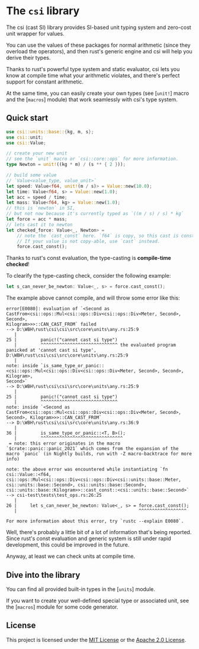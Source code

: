 # The `csi` library

The csi (cast SI) library provides SI-based unit typing system
and zero-cost unit wrapper for values.

You can use the values of these packages for normal arithmetic
(since they overload the operators),
and then rust's generic engine and csi will help you derive their types.

Thanks to rust's powerful type system and static evaluator,
csi lets you know at compile time what your arithmetic violates,
and there's perfect support for constant arithmetic.

At the same time, you can easily create your own types
(see [`unit!`] macro and the [`macros`] module)
that work seamlessly with csi's type system.

## Quick start

```rust
use csi::units::base::{kg, m, s};
use csi::unit;
use csi::Value;

// create your new unit
// see the `unit` macro or `csi::core::ops` for more information.
type Newton = unit!((kg * m) / (s ** { 2 }));

// build some value
// `Value<value_type, value_unit>`
let speed: Value<f64, unit!(m / s)> = Value::new(10.0);
let time: Value<f64, s> = Value::new(1.0);
let acc = speed / time;
let mass: Value<f64, kg> = Value::new(1.0);
// this is `newton` in SI,
// but not now because it's currently typed as `((m / s) / s) * kg`
let force = acc * mass;
// lets cast it to newton
let checked_force: Value<_, Newton> =
    // note the `cast_const` here. `f64` is copy, so this cast is const-able.
    // If your value is not copy-able, use `cast` instead.
    force.cast_const();
```

Thanks to rust's const evaluation, the type-casting is **compile-time checked**!

To clearify the type-casting check, consider the following example:

```rust
let s_can_never_be_newton: Value<_, s> = force.cast_const();
```

The example above cannot compile, and will throw some error like this:

```text
error[E0080]: evaluation of `<Second as CastFrom<csi::ops::Mul<csi::ops::Div<csi::ops::Div<Meter, Second>, Second>, 
Kilogram>>>::CAN_CAST_FROM` failed
--> D:\WBH\rust\csi\csi\src\core\units\any.rs:25:9
   |
25 |         panic!("cannot cast si type")
   |         ^^^^^^^^^^^^^^^^^^^^^^^^^^^^^ the evaluated program panicked at 'cannot cast si type', D:\WBH\rust\csi\csi\src\core\units\any.rs:25:9
   |
note: inside `is_same_type_or_panic::<csi::ops::Mul<csi::ops::Div<csi::ops::Div<Meter, Second>, Second>, Kilogram>, 
Second>`
--> D:\WBH\rust\csi\csi\src\core\units\any.rs:25:9
   |
25 |         panic!("cannot cast si type")
   |         ^^^^^^^^^^^^^^^^^^^^^^^^^^^^^
note: inside `<Second as CastFrom<csi::ops::Mul<csi::ops::Div<csi::ops::Div<Meter, Second>, Second>, Kilogram>>>::CAN_CAST_FROM`
--> D:\WBH\rust\csi\csi\src\core\units\any.rs:36:9
   |
36 |         is_same_type_or_panic::<T, B>();
   |         ^^^^^^^^^^^^^^^^^^^^^^^^^^^^^^^
 = note: this error originates in the macro `$crate::panic::panic_2021` which comes from the expansion of the macro `panic` (in Nightly builds, run with -Z macro-backtrace for more info)

note: the above error was encountered while instantiating `fn csi::Value::<f64, csi::ops::Mul<csi::ops::Div<csi::ops::Div<csi::units::base::Meter, csi::units::base::Second>, csi::units::base::Second>, csi::units::base::Kilogram>>::cast_const::<csi::units::base::Second>`
--> csi-test\tests\test_ops.rs:26:25
   |
26 |     let s_can_never_be_newton: Value<_, s> = force.cast_const();
   |                                              ^^^^^^^^^^^^^^^^^^

For more information about this error, try `rustc --explain E0080`.
```

Well, there's probably a little bit of a lot of information that's being reported.
Since rust's const evaluation and generic system is still under rapid development,
this could be improved in the future.

Anyway, at least we can check units at compile time.

## Dive into the library

You can find all provided built-in types in the [`units`] module.

If you want to create your well-defined special type or associated unit,
see the [`macros`] module for some code generator.

## License

This project is licensed under
the [MIT License](./LICENSE-MIT) or the [Apache 2.0 License](./LICENSE-APACHE).
